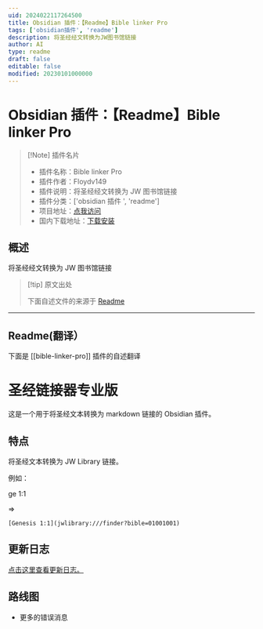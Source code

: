 ```yaml
---
uid: 2024022117264500
title: Obsidian 插件：【Readme】Bible linker Pro
tags: ['obsidian插件', 'readme']
description: 将圣经经文转换为JW图书馆链接
author: AI
type: readme
draft: false
editable: false
modified: 20230101000000
---
```


# Obsidian 插件：【Readme】Bible linker Pro

> [!Note] 插件名片
> - 插件名称：Bible linker Pro
> - 插件作者：Floydv149
> - 插件说明：将圣经经文转换为 JW 图书馆链接
> - 插件分类：['obsidian 插件 ', 'readme']
> - 项目地址：[点我访问](https://github.com/Floydv149/bibleLinkerPro)
> - 国内下载地址：[下载安装](https://pkmer.cn/products/plugin/pluginMarket/?bible-linker-pro)

## 概述

将圣经经文转换为 JW 图书馆链接

> [!tip] 原文出处
>
>下面自述文件的来源于 [Readme](https://ghproxy.net/https://raw.githubusercontent.com/Floydv149/bibleLinkerPro/main/README.md)

---

## Readme(翻译）

下面是 [[bible-linker-pro]] 插件的自述翻译

# 圣经链接器专业版

这是一个用于将圣经文本转换为 markdown 链接的 Obsidian 插件。

## 特点

将圣经文本转换为 JW Library 链接。

例如：

ge 1:1

=>

`[Genesis 1:1](jwlibrary:///finder?bible=01001001)`

## 更新日志

[点击这里查看更新日志。](https://github.com/Floydv149/bibleLinkerPro/blob/main/CHANGELOG.MD)

## 路线图

- 更多的错误消息



